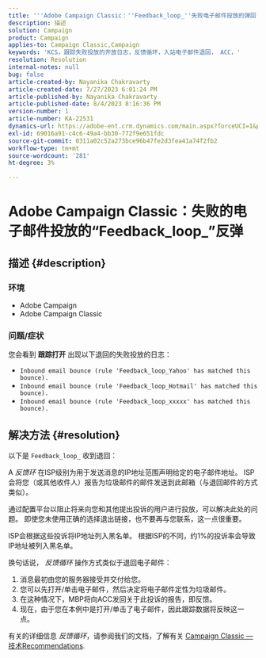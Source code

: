 ```yaml
---
title: '''Adobe Campaign Classic：''Feedback_loop_''失败电子邮件投放的弹回'''
description: 描述
solution: Campaign
product: Campaign
applies-to: Campaign Classic,Campaign
keywords: 'KCS，跟踪失败投放的开放日志，反馈循环，入站电子邮件退回， ACC，'
resolution: Resolution
internal-notes: null
bug: false
article-created-by: Nayanika Chakravarty
article-created-date: 7/27/2023 6:01:24 PM
article-published-by: Nayanika Chakravarty
article-published-date: 8/4/2023 8:16:36 PM
version-number: 1
article-number: KA-22531
dynamics-url: https://adobe-ent.crm.dynamics.com/main.aspx?forceUCI=1&pagetype=entityrecord&etn=knowledgearticle&id=ede15597-a72c-ee11-bdf4-6045bd006149
exl-id: 69016a91-c4c6-49a4-bb30-772f9e651fdc
source-git-commit: 0311a02c52a273bce96b47fe2d3fea41a74f2fb2
workflow-type: tm+mt
source-wordcount: '281'
ht-degree: 3%

---
```


# Adobe Campaign Classic：失败的电子邮件投放的“Feedback_loop_”反弹

## 描述 {#description}


### 环境

- Adobe Campaign
- Adobe Campaign Classic


### 问题/症状

您会看到 <b>跟踪打开</b> 出现以下退回的失败投放的日志：

- `Inbound email bounce (rule 'Feedback_loop_Yahoo' has matched this bounce).`
- `Inbound email bounce (rule 'Feedback_loop_Hotmail' has matched this bounce).`
- `Inbound email bounce (rule 'Feedback_loop_xxxxx' has matched this bounce).`



## 解决方法 {#resolution}


以下是 `Feedback_loop_` 收到退回：

A *反馈环* 在ISP级别为用于发送消息的IP地址范围声明给定的电子邮件地址。 ISP会将您（或其他收件人）报告为垃圾邮件的邮件发送到此邮箱（与退回邮件的方式类似）。

通过配置平台以阻止将来向您和其他提出投诉的用户进行投放，可以解决此处的问题。 即使您未使用正确的选择退出链接，也不要再与您联系，这一点很重要。

ISP会根据这些投诉将IP地址列入黑名单。 根据ISP的不同，约1%的投诉率会导致IP地址被列入黑名单。

换句话说， *反馈循环* 操作方式类似于退回电子邮件：

1. 消息最初由您的服务器接受并交付给您。
2. 您可以先打开/单击电子邮件，然后决定将电子邮件定性为垃圾邮件。
3. 在这种情况下，MBP将向ACC发回关于此投诉的报告，即反馈。
4. 现在，由于您在本例中是打开/单击了电子邮件，因此跟踪数据将反映这一点。


有关的详细信息 *反馈循环*，请参阅我们的文档，了解有关 [Campaign Classic — 技术Recommendations](https://experienceleague.adobe.com/docs/deliverability-learn/deliverability-best-practice-guide/additional-resources/campaign/acc-technical-recommendations.html?lang=en#feedback-loop-acc).
